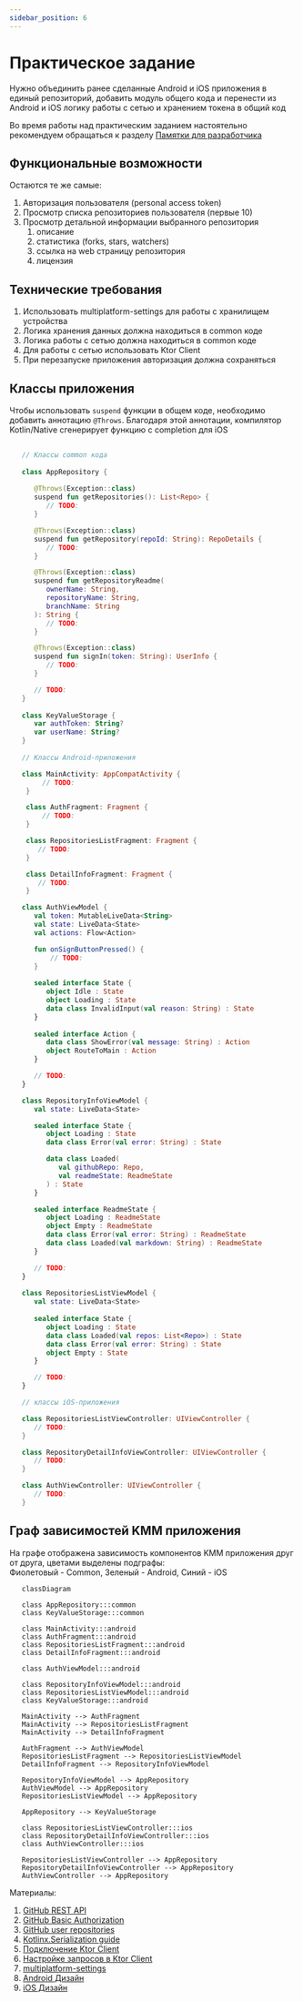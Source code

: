 ```yaml
---
sidebar_position: 6
---
```


# Практическое задание

Нужно объединить ранее сделанные Android и iOS приложения в единый репозиторий, добавить модуль общего кода и перенести из Android и iOS логику работы с сетью и хранением токена в общий код

Во время работы над практическим заданием настоятельно рекомендуем обращаться к разделу [Памятки для разработчика](/university/memos/function)

## Функциональные возможности

Остаются те же самые:

1. Авторизация пользователя (personal access token)
1. Просмотр списка репозиториев пользователя (первые 10)
1. Просмотр детальной информации выбранного репозитория
    1. описание
    1. статистика (forks, stars, watchers)
    1. ссылка на web страницу репозитория
    1. лицензия

## Технические требования

1. Использовать multiplatform-settings для работы с хранилищем устройства
1. Логика хранения данных должна находиться в common коде
1. Логика работы с сетью должна находиться в common коде
1. Для работы с сетью использовать Ktor Client
1. При перезапуске приложения авторизация должна сохраняться

## Классы приложения 

Чтобы использовать `suspend` функции в общем коде, необходимо добавить аннотацию `@Throws`. Благодаря этой аннотации, компилятор Kotlin/Native сгенерирует функцию с completion для iOS

```kotlin
   
   // Классы common кода 
   
   class AppRepository {
      
      @Throws(Exception::class)
      suspend fun getRepositories(): List<Repo> {
         // TODO:
      }

      @Throws(Exception::class)
      suspend fun getRepository(repoId: String): RepoDetails {
         // TODO:
      }

      @Throws(Exception::class)
      suspend fun getRepositoryReadme(
         ownerName: String,
         repositoryName: String,
         branchName: String
      ): String {
         // TODO:
      }

      @Throws(Exception::class)
      suspend fun signIn(token: String): UserInfo {
         // TODO:
      }

      // TODO:
   }
   
   class KeyValueStorage {
      var authToken: String?
      var userName: String?
   }
   
   // Классы Android-приложения

   class MainActivity: AppCompatActivity {
        // TODO:
    }

    class AuthFragment: Fragment {
        // TODO:
    }

    class RepositoriesListFragment: Fragment {
       // TODO:
    }

    class DetailInfoFragment: Fragment {
       // TODO:
    }

   class AuthViewModel {
      val token: MutableLiveData<String>
      val state: LiveData<State>
      val actions: Flow<Action>

      fun onSignButtonPressed() {
          // TODO:
      }
      
      sealed interface State {
         object Idle : State
         object Loading : State
         data class InvalidInput(val reason: String) : State
      }
      
      sealed interface Action {
         data class ShowError(val message: String) : Action
         object RouteToMain : Action
      }

      // TODO:
   }

   class RepositoryInfoViewModel {
      val state: LiveData<State>

      sealed interface State {
         object Loading : State
         data class Error(val error: String) : State

         data class Loaded(
            val githubRepo: Repo,
            val readmeState: ReadmeState
         ) : State
      }

      sealed interface ReadmeState {
         object Loading : ReadmeState
         object Empty : ReadmeState
         data class Error(val error: String) : ReadmeState
         data class Loaded(val markdown: String) : ReadmeState
      }

      // TODO:
   }
   
   class RepositoriesListViewModel {
      val state: LiveData<State>
      
      sealed interface State {
         object Loading : State
         data class Loaded(val repos: List<Repo>) : State
         data class Error(val error: String) : State
         object Empty : State
      }

      // TODO:
   }

   // классы iOS-приложения 

   class RepositoriesListViewController: UIViewController {
      // TODO:
   }

   class RepositoryDetailInfoViewController: UIViewController {
      // TODO:
   }

   class AuthViewController: UIViewController {
      // TODO:
   }

```


## Граф зависимостей KMM приложения

На графе отображена зависимость компонентов KMM приложения друг от друга, цветами выделены подграфы:  
Фиолетовый - Common, Зеленый - Android, Синий - iOS

```mermaid
   classDiagram
   
   class AppRepository:::common
   class KeyValueStorage:::common
   
   class MainActivity:::android
   class AuthFragment:::android
   class RepositoriesListFragment:::android
   class DetailInfoFragment:::android
   
   class AuthViewModel:::android
   
   class RepositoryInfoViewModel:::android
   class RepositoriesListViewModel:::android
   class KeyValueStorage:::android
   
   MainActivity --> AuthFragment
   MainActivity --> RepositoriesListFragment
   MainActivity --> DetailInfoFragment
   
   AuthFragment --> AuthViewModel
   RepositoriesListFragment --> RepositoriesListViewModel
   DetailInfoFragment --> RepositoryInfoViewModel
   
   RepositoryInfoViewModel --> AppRepository
   AuthViewModel --> AppRepository
   RepositoriesListViewModel --> AppRepository
   
   AppRepository --> KeyValueStorage
   
   class RepositoriesListViewController:::ios
   class RepositoryDetailInfoViewController:::ios
   class AuthViewController:::ios
   
   RepositoriesListViewController --> AppRepository
   RepositoryDetailInfoViewController --> AppRepository
   AuthViewController --> AppRepository
```

Материалы:
1. [GitHub REST API](https://docs.github.com/en/rest)
1. [GitHub Basic Authorization](https://docs.github.com/en/rest/overview/other-authentication-methods#basic-authentication)
1. [GitHub user repositories](https://docs.github.com/en/rest/reference/repos#list-repositories-for-a-user)
1. [Kotlinx.Serialization guide](https://github.com/Kotlin/kotlinx.serialization/blob/master/docs/basic-serialization.md#json-decoding)
1. [Подключение Ktor Client](https://ktor.io/docs/gradle.html)
1. [Настройке запросов в Ktor Client](https://ktor.io/docs/request.html)
1. [multiplatform-settings](https://github.com/russhwolf/multiplatform-settings)
1. [Android Дизайн](https://www.figma.com/file/Mh3ga5XAzyJNCY87NBp01G/Git_test)
1. [iOS Дизайн](https://www.figma.com/file/XmpoCqkdWTGb2NGdR2bgiQ/Git_test-iOS)
